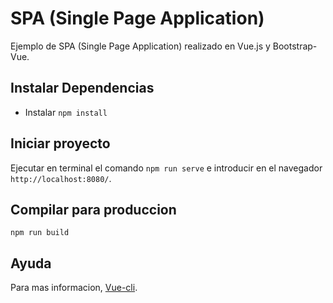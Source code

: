 # SPA (Single Page Application)

Ejemplo de SPA (Single Page Application) realizado en Vue.js y Bootstrap-Vue.

## Instalar Dependencias
- Instalar `npm install`

## Iniciar proyecto
Ejecutar en terminal el comando `npm run serve` e introducir en el navegador `http://localhost:8080/`.

## Compilar para produccion
`npm run build`

## Ayuda
Para mas informacion, [Vue-cli](https://cli.vuejs.org/config/).